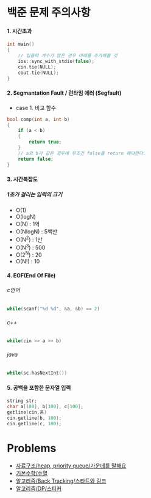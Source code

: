 # 백준 문제 주의사항

#### 1. 시간초과

```cpp
int main()
{
	// 입출력 개수가 많은 경우 아래를 추가해볼 것
	ios::sync_with_stdio(false);
	cin.tie(NULL);
	cout.tie(NULL);
}  
```
#### 2. Segmantation Fault / 런타임 에러 (Segfault)
* case 1. 비교 함수
```cpp
bool comp(int a, int b)
{
	if (a < b)
	{
		return true;
	}
	// a와 b가 같은 경우에 무조건 false를 return 해야한다.
	return false;
}
```

#### 3. 시간복잡도

##### 1초가 걸리는 입력의 크기
* O(1)
* O(logN)
* O(N) : 1억
* O(NlogN) : 5백만
* O(N<sup>2</sup>) : 1만
* O(N<sup>3</sup>) : 500
* O(2<sup>N</sup>) : 20
* O(N!) : 10

#### 4. EOF(End Of File)
###### c언어
```c
while(scanf("%d %d", &a, &b) == 2)
```
###### c++
```cpp
while(cin >> a >> b)
```
###### java
```c
while(sc.hasNextInt())
```

#### 5. 공백을 포함한 문자열 입력
```cpp
string str;
char a[100], b[100], c[100];
getline(cin,움)
cin.getline(b, 100);
cin.getline(c, 100);
```

# Problems
* [자료구조/heap, priority queue/가운데를 말해요](/BackJoon/DataStructure/1665.md)
* [기본수학/수열](/BackJoon/Math/2575.md)
* [알고리즘/Back Tracking/스타트와 링크](/BackJoon/Algorithm/14889.md)
* [알고리즘/DP/스티커](/BackJoon/Algorithm/9465.md)
